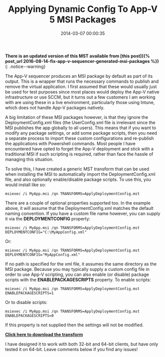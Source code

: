 ﻿---
title: Applying Dynamic Config To App-V 5 MSI Packages
slug: applying-dynamic-config-to-app-v-5-msi-packages
excerpt: An MST to modify the MSI packages generated by the App-V sequencer so that they make use of the DeploymentConfig.xml files.
date: '2014-03-07 00:00:35'
redirect_from: /2014/03/applying-dynamic-config-app-v-5-msi-packages/
layout: single
classes: wide
categories:
  - App-V
tags:
  - App-V
---

**There is an updated version of this MST available from [this post]({% post_url 2016-08-14-fix-app-v-sequencer-generated-msi-packages %})**
{: .notice--warning}

The App-V sequencer produces an MSI package by default as part of its output. This is a wrapper that runs the necessary commands to publish and remove the virtual application. I first assumed that these would usually just be used for test purposes since most places would deploy the App-V native infrastructure or use SCCM, but it turns out a few customers I am working with are using these in a live environment, particularly those using Intune, which does not handle App-V packages natively.

A big limitation of these MSI packages however, is that they ignore the DeploymentConfig.xml files (the UserConfig.xml file is irrelevant since the MSI publishes the app globally to all users). This means that if you want to modify any package settings, or add some package scripts, then you need a separate process to import these custom configurations and re-publish the applications with Powershell commands. Most people I have encountered have opted to forget the App-V deployment and stick with a traditional MSI if such scripting is required, rather than face the hassle of managing this situation.

To solve this, I have created a generic MST transform that can be used when installing the MSI to automatically import the DeploymentConfig.xml file, and also optionally enable/disable package scripts. To use this, you would install like so:

`msiexec /i MyApp.msi /qn TRANSFORMS=ApplyDeploymentConfig.mst`

There are a couple of optional properties supported too. In the example above, it will assume that the DeploymentConfig.xml matches the default naming convention. If you have a custom file name however, you can supply it via the **DEPLOYMENTCONFIG** property:

`msiexec /i MyApp.msi /qn TRANSFORMS=ApplyDeploymentConfig.mst DEPLOYMENTCONFIG="C:\MyAppConfig.xml"`

Or:

`msiexec /i MyApp.msi /qn TRANSFORMS=ApplyDeploymentConfig.mst DEPLOYMENTCONFIG="MyAppConfig.xml"`

If no path is specified for the xml file, it assumes the same directory as the MSI package. Because you may typically supply a custom config file in order to use App-V scripting, you can also enable (or disable) package scripts with the **ENABLEPACKAGESCRIPTS** property. To enable scripts:

`msiexec /i MyApp.msi /qn TRANSFORMS=ApplyDeploymentConfig.mst ENABLEPACKAGESCRIPTS=1`

Or to disable scripts:

`msiexec /i MyApp.msi /qn TRANSFORMS=ApplyDeploymentConfig.mst ENABLEPACKAGESCRIPTS=0`

If this property is not supplied then the settings will not be modified.

**[Click here to download the transform](/Downloads/ApplyDeploymentConfig.zip)**

I have designed it to work with both 32-bit and 64-bit clients, but have only tested it on 64-bit. Leave comments below if you find any issues!